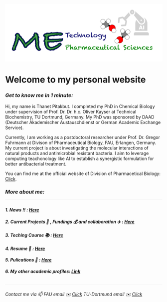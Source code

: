 ![](/images/cv-header.png)

# Welcome to my personal website


### *Get to know me in 1 minute:*

Hi, my name is Thanet Pitakbut. I completed my PhD in Chemical Biology under supervision of Prof. Dr. Dr. h.c. Oliver Kayser at Technical Biochemistry, TU Dortmund, Germany. My PhD was sponsored by DAAD (Deutscher Akademischer Austauschdienst or German Academic Exchange Service). 


Currently, I am working as a postdoctoral researcher under Prof. Dr. Gregor Fuhrmann at Divison of Pharmaceutical Biology, FAU, Erlangen, Germany. My current project is about investigating the molecular interactions of natural products and antimicrobial resistant bacteria. I aim to leverage computing teachonology like AI to establish a synergistic formulation for better antibacterial treatment. 


You can find me at the official website of Division of Pharmacetical Biology: [Click](https://www.pharmbio.nat.fau.de/person/685/).




### *More about me:* ![](/images/line04.png)


#### *1. News :bangbang: : [Here]()*


#### *2. Current Projects :lab_coat: , Fundings :moneybag: and collaboration :airplane: : [Here]()*


#### *3. Teching Course :books: : [Here]()*


#### *4. Resume :memo: : [Here]()*


#### *5. Pulications :microscope: : [Here]()*


#### *6. My other academic profiles: [Link]()*


![](/images/line04.png)


###### *Contact me via :mailbox: FAU email :envelope: [Click](mailto:thanet.pitakbut@fau.de) TU-Dortmund email :envelope: [Click](mailto:thanet.pitakbut@fau.de)*


